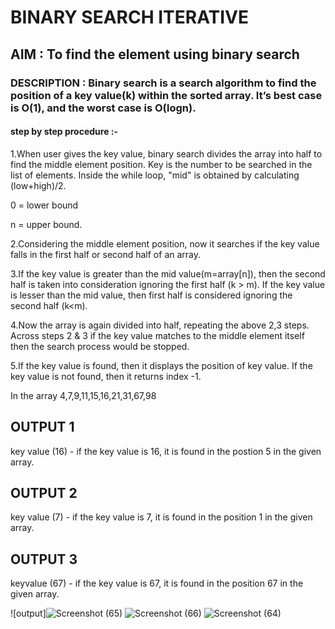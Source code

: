 # BINARY SEARCH ITERATIVE
## AIM : To find the element using binary search
### DESCRIPTION : Binary search is a search algorithm to find the position of a key value(k) within the sorted array. It’s best case is O(1), and the worst case is O(logn).
#### step by step procedure :-
1.When user gives the key value, binary search divides the array into half to find the middle element position.
Key is the number to be searched in the list of elements. Inside the while loop, "mid" is obtained by calculating (low+high)/2.

0 = lower bound

n = upper bound.

2.Considering the middle element position, now it searches if the key value falls in the first half or second half of an array.

3.If the key value is greater than the mid value(m=array[n]), then the second half is taken into consideration ignoring the first half (k > m). If the key value is lesser than the mid value, then first half is considered ignoring the second half (k<m).

4.Now the array is again divided into half, repeating the above 2,3 steps. Across steps 2 & 3 if the key value matches to the middle element itself then the search process would be stopped.

5.If the key value is found, then it displays the position of key value. If the key value is not found, then it returns index -1.

In the array 4,7,9,11,15,16,21,31,67,98 

## OUTPUT 1

key value (16) - if the key value is 16, it is found in the postion 5 in the given array.

## OUTPUT 2

key value (7) - if the key value is 7, it is found in the position 1 in the given array.

## OUTPUT 3

keyvalue (67) - if the key value is 67, it is found in the position 67 in the given array.

![output]![Screenshot (65)](https://user-images.githubusercontent.com/69679445/90312348-659e2800-df21-11ea-8307-82ffd06cdf77.png)
![Screenshot (66)](https://user-images.githubusercontent.com/69679445/90312349-66cf5500-df21-11ea-8fcd-1f0b6849549d.png)
![Screenshot (64)](https://user-images.githubusercontent.com/69679445/90312350-6767eb80-df21-11ea-8389-18eba72c6a47.png)

